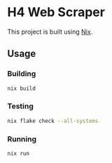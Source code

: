# H4 Web Scraper

This project is built using [Nix](https://nixos.org).

## Usage

### Building

```sh
nix build
```

### Testing

```sh
nix flake check --all-systems
```

### Running

```sh
nix run
```
